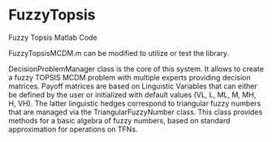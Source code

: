 # FuzzyTopsis
Fuzzy Topsis Matlab Code

FuzzyTopsisMCDM.m can be modified to utilize or test the library.

DecisionProblemManager class is the core of this system. It allows to create a fuzzy TOPSIS MCDM problem with multiple experts providing decision matrices. Payoff matrices are based on Linguistic Variables that can either be defined by the user or initialized with default values (VL, L, ML, M, MH, H, VH). The latter linguistic hedges correspond to triangular fuzzy numbers that are managed via the TriangularFuzzyNumber class. This class provides methods for a basic algebra of fuzzy numbers, based on standard approximation for operations on TFNs.
